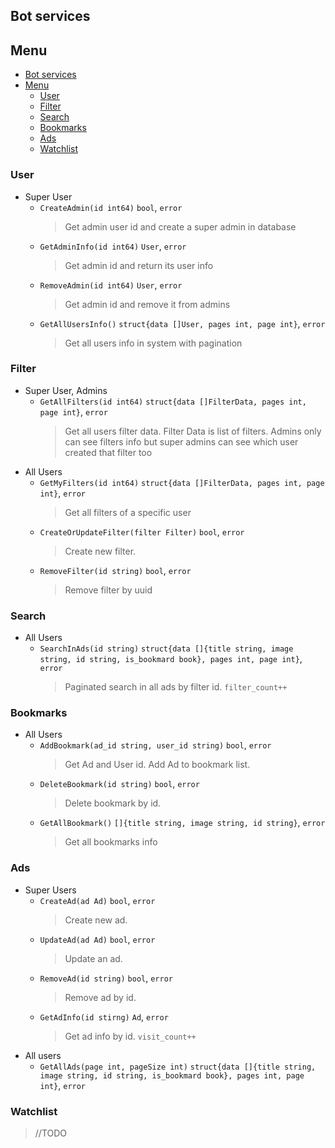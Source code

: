 ## Bot services

## Menu
<!-- TOC -->
  * [Bot services](#bot-services)
  * [Menu](#menu)
    * [User](#user)
    * [Filter](#filter)
    * [Search](#search)
    * [Bookmarks](#bookmarks)
    * [Ads](#ads)
    * [Watchlist](#watchlist)
<!-- TOC -->

### User
- Super User
  - `CreateAdmin(id int64)` `bool`, `error`
    > Get admin user id and create a super admin in database
  - `GetAdminInfo(id int64)` `User`, `error`
    > Get admin id and return its user info
  - `RemoveAdmin(id int64)` `User`, `error`
    > Get admin id and remove it from admins
  - `GetAllUsersInfo()` `struct{data []User, pages int, page int}`, `error`
    > Get all users info in system with pagination
    
### Filter
- Super User, Admins
  - `GetAllFilters(id int64)` `struct{data []FilterData, pages int, page int}`, `error`
    > Get all users filter data. Filter Data is list of filters. Admins only can see filters info but super admins can see which user created that filter too
- All Users
  - `GetMyFilters(id int64)` `struct{data []FilterData, pages int, page int}`, `error`
    > Get all filters of a specific user
  - `CreateOrUpdateFilter(filter Filter)` `bool`, `error`
    > Create new filter.
  - `RemoveFilter(id string)` `bool`, `error`
    > Remove filter by uuid

### Search
- All Users
  - `SearchInAds(id string)` `struct{data []{title string, image string, id string, is_bookmard book}, pages int, page int}`, `error`
    > Paginated search in all ads by filter id. `filter_count++`
    
### Bookmarks
- All Users
  - `AddBookmark(ad_id string, user_id string)` `bool`, `error`
    > Get Ad and User id. Add Ad to bookmark list.
  - `DeleteBookmark(id string)` `bool`, `error`
    > Delete bookmark by id.
  - `GetAllBookmark()` `[]{title string, image string, id string}`, `error`
    > Get all bookmarks info
    
### Ads
- Super Users
  - `CreateAd(ad Ad)` `bool`, `error`
    > Create new ad.
  - `UpdateAd(ad Ad)` `bool`, `error`
    > Update an ad.
  - `RemoveAd(id string)` `bool`, `error`
    > Remove ad by id.
  - `GetAdInfo(id stirng)` `Ad`, `error`
    > Get ad info by id. `visit_count++`
- All users
  - `GetAllAds(page int, pageSize int)` `struct{data []{title string, image string, id string, is_bookmard book}, pages int, page int}`, `error`

### Watchlist
> //TODO